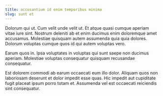 ```yaml
---
title: accusantium id enim temporibus minima
slug: sunt et
---
```


Dolorum qui ut. Cum velit unde velit ut. Et atque quasi cumque aperiam vitae iure sint. Nostrum deleniti ab et enim ducimus enim doloremque amet accusamus. Molestiae quisquam autem assumenda quia quia dolores. Dolorum voluptas cumque quos id qui autem voluptas vero.

Earum quos in. Ipsa voluptates in voluptas qui sunt saepe non ducimus aperiam. Molestiae voluptas consequatur quisquam recusandae consequatur.

Est dolorem commodi ab earum occaecati eum illo dolor. Aliquam quos non laboriosam deserunt et dolor impedit esse quas. Hic impedit aut cupiditate fugit placeat ipsum porro totam et. Assumenda vel est occaecati reiciendis sint consequatur.
